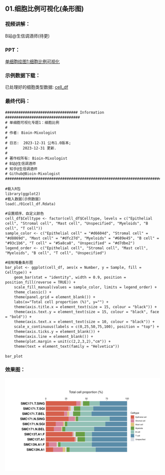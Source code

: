 ## 01.细胞比例可视化(条形图)

### 视频讲解：
B站@生信调酒师(待更)

### PPT：
[单细胞绘图1:细胞比例可视化](https://github.com/Bioin-Mixologist/scRNA-Seq_Gallery/blob/main/PPT/%5B%E5%8D%95%E7%BB%86%E8%83%9E%E7%BB%98%E5%9B%BE-1%5D%E7%BB%86%E8%83%9E%E6%AF%94%E4%BE%8B%E5%8F%AF%E8%A7%86%E5%8C%96.pdf)

### 示例数据下载：
已处理好的细胞类型数据: [cell_df](https://github.com/Bioin-Mixologist/scRNA-Seq_Gallery/blob/main/Data/01cell_df.Rdata)

### 最终代码：
```
################################# Information ##################################
# 单细胞可视化专题1：细胞比例
#
# 作者: Bioin-Mixologist
#
# 日志:  2023-12-31 公布1.0版本;
#       2023-12-31 更新.
#
# 著作权所有: Bioin-Mixologist
# B站@生信调酒师
# 知乎@生信调酒师
# Github@Bioin-Mixologist
################################################################################

#载入R包
library(ggplot2)
#载入数据(示例数据)
load(./01cell_df.Rdata)
```

```
#设置顺序、自定义颜色
cell_df$Celltype <- factor(cell_df$Celltype, levels = c("Epithelial cell", "Stromal cell", "Mast cell", "Unspecified", "Myeloids", "B cell", "T cell"))
sample_color <- c("Epithelial cell" = "#d6604d", "Stromal cell" = "#d8869d", "Mast cell" = "#dfc27d", "Myeloids" = "#689e45", "B cell" = "#93c1b6", "T cell" = "#5a8ca8", "Unspecified" = "#d7dbe2")
legend_order <- c("Epithelial cell", "Stromal cell", "Mast cell", "Myeloids", "B cell", "T cell", "Unspecified")
```
```
#绘制堆叠条形图
bar_plot <- ggplot(cell_df, aes(x = Number, y = Sample, fill = Celltype)) + 
	geom_bar(stat = "identity", width = 0.9, position = position_fill(reverse = TRUE)) + 
	scale_fill_manual(values = sample_color, limits = legend_order) + 
	theme_classic() + 
	theme(panel.grid = element_blank()) + 
	labs(x="Total cell proportion (%)", y="") + 
	theme(axis.title.x = element_text(size = 15, colour = "black")) + 
	theme(axis.text.y = element_text(size = 15, colour = "black", face = "bold")) + 
	theme(axis.text.x = element_text(size = 10, colour = "black")) + 
	scale_x_continuous(labels = c(0,25,50,75,100), position = "top") +   
	theme(axis.ticks.y = element_blank()) + 
	theme(axis.line = element_blank()) + 
	theme(plot.margin = unit(c(2,2,3,2),"cm")) + 
	theme(text = element_text(family = "Helvetica"))

bar_plot
```
### 效果图：
![img](https://github.com/Bioin-Mixologist/scRNA-Seq_Gallery/blob/main/Figure/example01_celltype_barplot.png)
